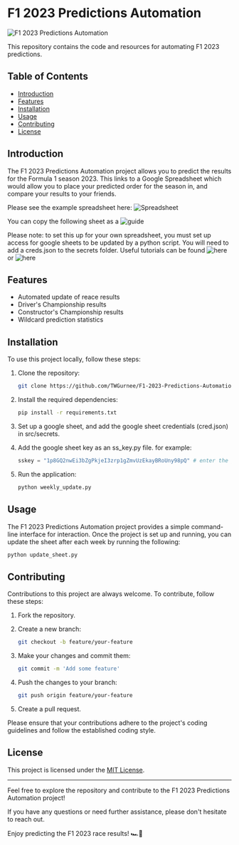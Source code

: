 # F1 2023 Predictions Automation

![F1 2023 Predictions Automation](https://github.com/TWGurnee/F1-2023-Predictions-Automation)

This repository contains the code and resources for automating F1 2023 predictions.

## Table of Contents

- [Introduction](#introduction)
- [Features](#features)
- [Installation](#installation)
- [Usage](#usage)
- [Contributing](#contributing)
- [License](#license)

## Introduction

The F1 2023 Predictions Automation project allows you to predict the results for the Formula 1 season 2023. This links to a Google Spreadsheet which would allow you to place your predicted order for the season in, and compare your results to your friends.

Please see the example spreadsheet here: ![Spreadsheet](https://github.com/TWGurnee/F1-2023-Predictions-Automation/tree/main/images/ExampleSpreadsheet.PNG)

You can copy the following sheet as a ![guide](https://docs.google.com/spreadsheets/d/1p8GQ2nwEi3bZgPkjeI3zrp1gZmvUzEkayBRoUny98pQ/edit#gid=0)

Please note: to set this up for your own spreadsheet, you must set up access for google sheets to be updated by a python script. You will need to add a creds.json to the secrets folder.
Useful tutorials can be found ![here](https://www.analyticsvidhya.com/blog/2020/07/read-and-update-google-spreadsheets-with-python/) or ![here](https://medium.com/daily-python/python-script-to-edit-google-sheets-daily-python-7-aadce27846c0)


## Features

- Automated update of reace results
- Driver's Championship results
- Constructor's Championship results
- Wildcard prediction statistics

## Installation

To use this project locally, follow these steps:

1. Clone the repository:

   ```bash
   git clone https://github.com/TWGurnee/F1-2023-Predictions-Automation.git
   ```

2. Install the required dependencies:

   ```bash
   pip install -r requirements.txt
   ```

3. Set up a google sheet, and add the google sheet credentials (cred.json) in src/secrets.

4. Add the google sheet key as an ss_key.py file.
   for example:
   ```python
   sskey = "1p8GQ2nwEi3bZgPkjeI3zrp1gZmvUzEkayBRoUny98pQ" # enter the google sheet key here so your script can access the sheet.
   ```

5. Run the application:

   ```bash
   python weekly_update.py
   ```

## Usage

The F1 2023 Predictions Automation project provides a simple command-line interface for interaction. Once the project is set up and running, you can update the sheet after each week by running the following:

```bash
python update_sheet.py
```

## Contributing

Contributions to this project are always welcome. To contribute, follow these steps:

1. Fork the repository.

2. Create a new branch:

   ```bash
   git checkout -b feature/your-feature
   ```

3. Make your changes and commit them:

   ```bash
   git commit -m 'Add some feature'
   ```

4. Push the changes to your branch:

   ```bash
   git push origin feature/your-feature
   ```

5. Create a pull request.

Please ensure that your contributions adhere to the project's coding guidelines and follow the established coding style.

## License

This project is licensed under the [MIT License](LICENSE).

---

Feel free to explore the repository and contribute to the F1 2023 Predictions Automation project!

If you have any questions or need further assistance, please don't hesitate to reach out.

Enjoy predicting the F1 2023 race results! 🏎️🏁
 
